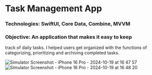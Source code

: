 # Task Management App
### Technologies: SwiftUI, Core Data, Combine, MVVM
### Objective: An application that makes it easy to keep
track of daily tasks. I helped users get organized with
the functions of categorizing, prioritizing and archiving
completed tasks.

![Simulator Screenshot - iPhone 16 Pro - 2024-10-19 at 16 47 57](https://github.com/user-attachments/assets/2ad442be-a22b-46e8-b067-a8b7fd6cfe2c)
![Simulator Screenshot - iPhone 16 Pro - 2024-10-19 at 16 48 20](https://github.com/user-attachments/assets/8fac7b77-03d5-4f43-b9c4-52cc1a3b449c)

